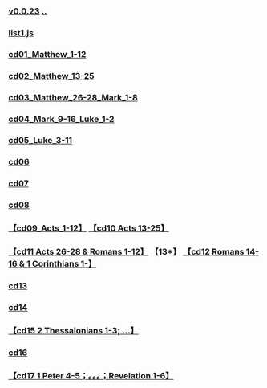 
### [v0.0.23](https://github.com/littleflute/bible/edit/master/ABibleExperience/NewTestament/readme.md) [..](..)
### [list1.js](list1.js)
### [cd01_Matthew_1-12](cd01)
### [cd02_Matthew_13-25](cd02)
### [cd03_Matthew_26-28_Mark_1-8](cd03)
### [cd04_Mark_9-16_Luke_1-2](cd04)
### [cd05_Luke_3-11](cd05)
### [cd06](cd06)
### [cd07](cd07)
### [cd08](cd08)
### [【cd09_Acts_1-12】](cd09) [【cd10 Acts 13-25】](cd10)
### [【cd11 Acts 26-28 & Romans 1-12】](cd11) 【13*】 [【cd12 Romans 14-16 & 1 Corinthians 1-】](cd12)
### [cd13](cd13)
### [cd14](cd14)
### [【cd15 2 Thessalonians 1-3; ...】](cd15)
### [cd16](cd16)
### [【cd17 1 Peter 4-5；。。。；Revelation 1-6】](cd17)
